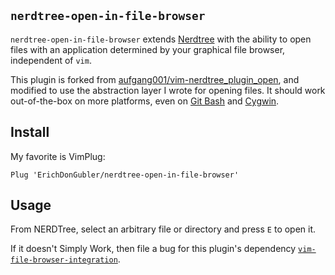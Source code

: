 ## `nerdtree-open-in-file-browser`

`nerdtree-open-in-file-browser` extends [Nerdtree](https://github.com/scrooloose/nerdtree) with the ability to open files with an application determined by your graphical file browser, independent of `vim`.

This plugin is forked from [aufgang001/vim-nerdtree_plugin_open](https://github.com/aufgang001/vim-nerdtree_plugin_open), and modified to use the abstraction layer I wrote for opening files. It should work out-of-the-box on more platforms, even on [Git Bash](https://git-scm.com/downloads) and [Cygwin](https://www.cygwin.com/).

## Install

My favorite is VimPlug:

```
Plug 'ErichDonGubler/nerdtree-open-in-file-browser'
```

## Usage

From NERDTree, select an arbitrary file or directory and press `E` to open it.

If it doesn't Simply Work, then file a bug for this plugin's dependency [`vim-file-browser-integration`](https://github.com/erichdongubler/vim-file-browser-integration).

